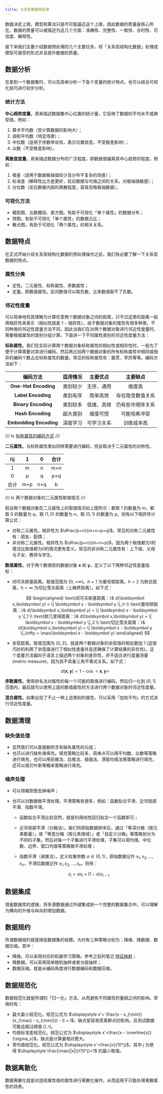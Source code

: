 ```yaml
---
title: 关系型数据预处理
---
```


数据决定上限，模型和算法只是尽可能逼近这个上限，因此数据的质量是核心所在。数据的质量可以被描述为这几个方面：准确性、完整性、一致性、合时性、可信度、解释性。

接下来我们主要介绍数据预处理的几个主要任务，将「关系型结构化数据」处理成模型可接受的形式并且提升数据的质量。

## 数据分析

在拿到一个数据集时，可以先简单分析一下各个变量的统计特点，也可以结合可视化技巧进行初步分析。

### 统计方法

**中心趋势度量**。用来描述数据集中心位置的统计量，它反映了数据的平均水平或典型值。例如：

1. 算术平均数（受计算数据的影响大）；
2. 调和平均数（特定场景）；
3. 中位数（适用于序数申诉信，表示位置信息，不受极差影响）；
4. 众数（不受极差影响）。

**离散度度量**。用来描述数据分布的广泛程度，即数据值偏离其中心趋势的程度。例如：

1. 极差（适用于数据极端值较少且分布不复杂的场景）；
2. 标准差（解释性比方差更好，反应数据与均值之间的关系，对极端值敏感）；
3. 分位数（反应数据内部的离散程度，容易忽略极端数据）。

### 可视化方法

- 箱型图、五数概括、直方图。有助于可视化「单个属性」的数据分布；
- 饼图。有助于可视化「单个属性」的数据占比；
- 散点图。有助于可视化「两个属性」的相关关系。

## 数据特点

在正式开始介绍关系型结构化数据的预处理操作之前，我们有必要了解一下关系型数据的特点。

### 属性分类

- 定性。二元属性、标称属性、序数属性；
- 定量。即数值属性。区间数值可以取负数，比率数值取不了负数。

### 邻近性度量

可以简单地将其理解为计算任意两个数据对象之间的距离，只不过这里的距离一般用相异性来表示（相似性就是 $1-\text{相异性}$）。由于数据对象的属性有很多种类，不同种类的邻近性度量方法不同，因此当我们在对两个数据对象进行邻近性度量时，需要根据属性的类别分组计算。下面讲一下不同属性类别的邻近性度量方法：

**标称属性**。我们在实际计算两个数据对象标称属性的相似性或相异性时，一般为了便于计算需要对其进行编码，然后再比较两个数据对象的所有标称属性中相同或相异的编码个数占总标称属性的数量。常见的标称属性有：籍贯、学历等等。编码方法如下：

| 编码方法  | 适用情况 | 主要优点 | 主要缺点 |
|:-------:|:-------:|:------:|:------:|
| **One-Hot Encoding** | 类别较少 | 无序、通用 | 维度高 |
| **Label Encoding** | 类别有序 | 简单高效 | 存在隐含数值关系 |
| **Binary Encoding** | 类别较多 | 低维、高效 | 仍有些许顺序关系 |
| **Hash Encoding** | 超大类别 | 维度可控 | 可能哈希冲突 |
| **Embedding Encoding** | 深度学习 | 可学习关系 | 训练成本高 |

/// tc
[标称属性的编码方式](https://chatgpt.com/share/67db6841-9418-800a-9d88-9b1474849ac2)
///

**二元属性**。与标称属性类似同样需要进行编码，但会取决于二元属性的对称性。

| i\j  |  1   |  0   | 合计 |
| :--: | :--: | :--: | :--: |
|  1   |  m   |  n   | m+n  |
|  0   |  p   |  q   | p+q  |
| 合计 | m+p  | n+q  |  b   |

/// tc
两个数据对象的二元属性取值情况
///

假设两个数据对象在二元属性上的取值情况如上图所示：都取 $1$ 的数量为 $m$，都取 $0$ 的数量为 $q$，取 $(1,0)$ 的数量为 $n$，取 $(0,1)$ 的数量为 $p$。则有以下相异性计算公式：

- 对称二元属性。相异性为 $\dfrac{p+n}{m+n+p+q}$。常见的对称二元属性有：朋友、配偶；
- 非对称二元属性。相异性为 $\dfrac{p+n}{m+n+p}$，因为两个取值都为1的情况比取值都为0的情况更有意义。常见的非对称二元属性有：上下级、父母与子女、教师与学生。

**数值属性**。对于两个数值型的数据对象 $\boldsymbol x$ 和 $\boldsymbol y$，定义了以下两种邻近性度量指标：

- 闵可夫斯基距离。取值范围为 $[0,+\infty]$。$h = 1$ 为曼哈顿距离，$h = 2$ 为欧氏距离，$h = \infty$ 为切比雪夫距离（上确界距离）。如下式：

    $$
    \begin{aligned}
    \text{闵可夫斯基距离：}& d(\boldsymbol x,\boldsymbol y) = \| \boldsymbol x - \boldsymbol y \|_h \\
    \text{曼哈顿距离：}& d(\boldsymbol x,\boldsymbol y) = \| \boldsymbol x - \boldsymbol y \|_1 \\
    \text{欧几里得距离：}& d(\boldsymbol x,\boldsymbol y) = \| \boldsymbol x - \boldsymbol y \|_2 \\
    \text{切比雪夫距离：}& d(\boldsymbol x,\boldsymbol y) = \| \boldsymbol x - \boldsymbol y \|_\infty = \max(\boldsymbol x - \boldsymbol y)
    \end{aligned}
    $$

- 余弦距离。取值范围为 $[0, 2]$。就是两个数据对象的余弦值的相反数加 1 (这很巧妙的利用了余弦值进行了相似性度量并且还确保了计算结果的非负性)。这个度量方法偏向于语言上描述两个对象的差异性，并不适合进行度量测量 (metric measure)，因为其不具备三角不等式关系。如下式：

    $$
    d(\boldsymbol x,\boldsymbol y) = 1 - \cos < \boldsymbol x,\boldsymbol y>
    $$

**序数属性**。使用排名法对属性的每一个可能的取值进行编码，然后归一化到 $[0,1]$ 范围内，最后就可以使用上面的数值属性的方法进行两个数据对象的邻近性度量。

**混合属性**。如果出现了不止一种上述类别的属性，可以采用「加权平均」的方式进行邻近性度量。


## 数据清理

### 缺失值处理

- 显然我们可以直接删除含有缺失属性的元组；
- 也可以进行缺失值填充。填充策略比较多，简单点可以用平均数、众数等策略进行填充，也可以用前推法、后推法、插值法、滑窗均值法等策略进行填充，还可以用贝叶斯等概率策略进行填充。

### 噪声处理

- 可以用箱型图去掉噪声；

- 也可以对数据做平滑处理。平滑策略有很多，例如：函数拟合平滑、近邻局部平滑、指数平滑。

    - 函数拟合平滑比较显然，就是利用线性回归拟合一个函数即可；

    - 近邻局部平滑（分箱法）。我们将原始数据排序后，通过「等深分箱（按元素数量）」或「等宽分箱（按元素值域）」或「自定义分箱」等策略划分为不同的子集，然后对每一个子集进行平滑处理，子集可以用均值、中位数、边界、窗口均值等策略做平滑处理；

    - 指数平滑（递推法）。定义权重参数 $\alpha \in (0,1)$，原始数据记作 $x_1,x_2,...,x_n$，平滑后数据记作 $s_1,s_2,...,s_n$，则有：

        $$
        s_i = \alpha x_i + (1 - \alpha) s_{i-1}
        $$

## 数据集成

借鉴数据库的逻辑，将多源数据通过外键集成到一个完整的数据集合中。可以理解为横向的升维与纵向的增加数据。

## 数据规约

所谓数据规约就是降低数据集的规模。大约有三种策略分别为：降维、降数据、数据压缩。其中：

- 降维。可以采用对应的机器学习策略。参考之前的笔记 [特征映射](../machine-learning/data.md/#特征映射)；
- 降数据。可以采用简单随机抽样或者分层抽样；
- 数据压缩。就是从编码角度进行数据编码和数据压缩。

## 数据规范化

数据规范化就是所谓的「归一化」方法，从而避免不同属性的量纲之间的影响。常用的有：

- 最大最小规范化。规范公式为 $\displaystyle x'= \frac{x - x_{\min}}{x_{\max} - x_{\min}}(r - l) + l$。缺点是容易受离群点的影响，且测试数据可能会超过阈值 $[l,r]$。
- 均值标准差规范化。规范公式为 $\displaystyle x'=\frac{x - \overline{x}}{\sigma_x}$。缺点是计算量相对更大。
- 零均值规范化。规范公式为 $\displaystyle x'=\frac{x}{10^j}$，其中 $j$ 为使得 $\displaystyle \frac{\max{|x|}}{10^j}<1$ 的最小取值。

## 数据离散化

数据离散化就是对连续属性值的属性进行离散化操作。从而适用于只能处理离散属性的场景。
